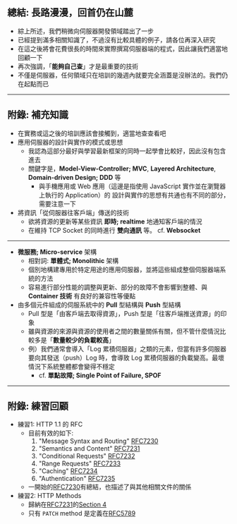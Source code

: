 ## 總結: 長路漫漫，回首仍在山麓

- 綜上所述，我們稍微向伺服器開發領域踏出了一步
- 已經提到滿多相關知識了，不過沒有比較具體的例子，請各位再深入研究
- 在這之後將會花費很長的時間來實際撰寫伺服器端的程式，因此讓我們適當地回顧一下
- 再次強調，「**能夠自己查**」才是最重要的技術
- 不僅是伺服器，任何領域只在培訓的幾週內就要完全涵蓋是沒辦法的。我們仍在起點而已

---

## 附錄: 補充知識

- 在實務或這之後的培訓應該會接觸到，適當地查查看吧
- 應用伺服器的設計與實作的模式或思想
    - 我認為這部分最好與學習最新框架的同時一起學會比較好，因此沒有包含進去
    - 關鍵字是，**Model-View-Controller; MVC**, **Layered Architecture**, **Domain-driven Design; DDD** 等
        - 與手機應用或 Web 應用（這邊是指使用 JavaScript 實作並在瀏覽器上執行的 Application）的
          設計與實作的思想有共通也有不同的部分，需要注意一下
- 將資訊「從伺服器往客戶端」傳送的技術
    - 欲將資源的更新等某些資訊 **即時; realtime** 地通知客戶端的情況
    - 在維持 TCP Socket 的同時進行 **雙向通訊** 等。 cf. **Websocket**

---

- **微服務; Micro-service** 架構
    - 相對詞: **單體式; Monolithic** 架構
    - 個別地構建專用於特定用途的應用伺服器，並將這些組成整個伺服器端系統的方法
    - 容易進行部分性能的調整與更新、部分的故障不會影響到整體、與 **Container 技術** 有良好的兼容性等優點
- 由多個元件組成的伺服系統中的 **Pull** 型結構與 **Push** 型結構
    - Pull 型是「由客戶端去取得資源」，Push 型是「往客戶端推送資源」的印象
    - 雖與資源的來源與資源的使用者之間的數量關係有關，但不管什麼情況比較多是「**數量較少的負載較高**」
    - 例）我們通常會導入「Log 累積伺服器」之類的元素，但當有許多伺服器要向其發送（push）Log 時，會導致 Log 累積伺服器的負載變高。最壞情況下系統整體都會變得不穩定
        - cf. **單點故障; Single Point of Failure, SPOF**

---

## 附錄: 練習回顧

- 練習1: HTTP 1.1 的 RFC
    - 目前有效的如下:
        1. "Message Syntax and Routing" [RFC7230]
        2. "Semantics and Content" [RFC7231]
        3. "Conditional Requests" [RFC7232]
        4. "Range Requests" [RFC7233]
        5. "Caching" [RFC7234]
        6. "Authentication" [RFC7235]
    - 一開始的[RFC7230]有總結，也描述了與其他相關文件的關係
- 練習2: HTTP Methods
    - 歸納在[RFC7231]的[Section 4](https://tools.ietf.org/html/rfc7231#section-4)
    - 只有 `PATCH` method 是定義在[RFC5789](https://tools.ietf.org/html/rfc5789)

[RFC7230]: https://tools.ietf.org/html/rfc7230
[RFC7231]: https://tools.ietf.org/html/rfc7231
[RFC7232]: https://tools.ietf.org/html/rfc7232
[RFC7233]: https://tools.ietf.org/html/rfc7233
[RFC7234]: https://tools.ietf.org/html/rfc7234
[RFC7235]: https://tools.ietf.org/html/rfc7235
